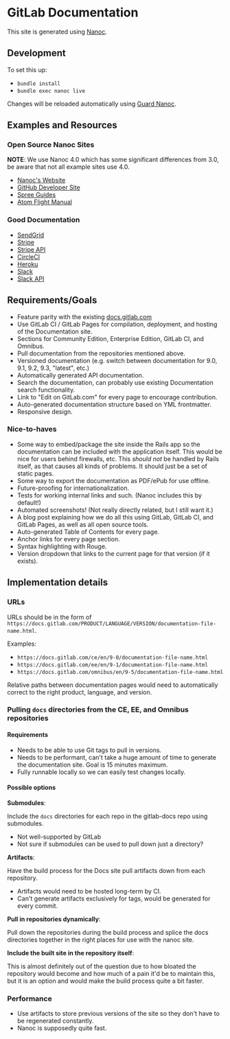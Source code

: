 # GitLab Documentation

This site is generated using [Nanoc](http://nanoc.ws).

## Development

To set this up:

- `bundle install`
- `bundle exec nanoc live`

Changes will be reloaded automatically using [Guard Nanoc](https://github.com/guard/guard-nanoc).

## Examples and Resources

### Open Source Nanoc Sites

**NOTE**: We use Nanoc 4.0 which has some significant differences from 3.0, be aware that not all example sites use 4.0.

- [Nanoc's Website](https://github.com/nanoc/nanoc.ws)
- [GitHub Developer Site](https://github.com/github-archive/developer.github.com)
- [Spree Guides](https://github.com/spree/spree/tree/master/guides)
- [Atom Flight Manual](https://github.com/atom/flight-manual.atom.io)

### Good Documentation

- [SendGrid](https://sendgrid.com/docs)
- [Stripe](https://stripe.com/docs)
- [Stripe API](https://stripe.com/docs/api)
- [CircleCI](https://circleci.com/docs)
- [Heroku](https://devcenter.heroku.com/)
- [Slack](https://get.slack.help/hc/en-us)
- [Slack API](https://api.slack.com/)

## Requirements/Goals

- Feature parity with the existing [docs.gitlab.com](https://docs.gitlab.com/)
- Use GitLab CI / GitLab Pages for compilation, deployment, and hosting of the Documentation site.
- Sections for Community Edition, Enterprise Edition, GitLab CI, and Omnibus.
- Pull documentation from the repositories mentioned above.
- Versioned documentation (e.g. switch between documentation for 9.0, 9.1, 9.2, 9.3, "latest", etc.)
- Automatically generated API documentation.
- Search the documentation, can probably use existing Documentation search functionality.
- Link to "Edit on GitLab.com" for every page to encourage contribution.
- Auto-generated documentation structure based on YML frontmatter.
- Responsive design.

### Nice-to-haves

- Some way to embed/package the site inside the Rails app so the documentation can be included with the application itself. This would be nice for users behind firewalls, etc. This _should not_ be handled by Rails itself, as that causes all kinds of problems. It should just be a set of static pages.
- Some way to export the documentation as PDF/ePub for use offline.
- Future-proofing for internationalization.
- Tests for working internal links and such. (Nanoc includes this by default!)
- Automated screenshots! (Not really directly related, but I still want it.)
- A blog post explaining how we do all this using GitLab, GitLab CI, and GitLab Pages, as well as all open source tools.
- Auto-generated Table of Contents for every page.
- Anchor links for every page section.
- Syntax highlighting with Rouge.
- Version dropdown that links to the current page for that version (if it exists).

## Implementation details

### URLs

URLs should be in the form of `https://docs.gitlab.com/PRODUCT/LANGUAGE/VERSION/documentation-file-name.html`.

Examples:

- `https://docs.gitlab.com/ce/en/9-0/documentation-file-name.html`
- `https://docs.gitlab.com/ee/en/9-1/documentation-file-name.html`
- `https://docs.gitlab.com/omnibus/en/9-5/documentation-file-name.html`

Relative paths between documentation pages would need to automatically correct to the right product, language, and version.

### Pulling `docs` directories from the CE, EE, and Omnibus repositories

#### Requirements

- Needs to be able to use Git tags to pull in versions.
- Needs to be performant, can't take a huge amount of time to generate the documentation site. Goal is 15 minutes maximum.
- Fully runnable locally so we can easily test changes locally.

#### Possible options

**Submodules**:

Include the `docs` directories for each repo in the gitlab-docs repo using submodules.

- Not well-supported by GitLab
- Not sure if submodules can be used to pull down just a directory?

**Artifacts**:

Have the build process for the Docs site pull artifacts down from each repository.

- Artifacts would need to be hosted long-term by CI.
- Can't generate artifacts exclusively for tags, would be generated for every commit.

**Pull in repositories dynamically**:

Pull down the repositories during the build process and splice the docs directories together in the right places for use with the nanoc site.

**Include the built site in the repository itself**:

This is almost definitely out of the question due to how bloated the repository would become and how much of a pain it'd be to maintain this, but it is an option and would make the build process quite a bit faster.

### Performance

- Use artifacts to store previous versions of the site so they don't have to be regenerated constantly.
- Nanoc is supposedly quite fast.
